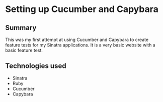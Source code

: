 # Setting up Cucumber and Capybara

## Summary

This was my first attempt at using Cucumber and Capybara to create feature tests for my Sinatra applications. It is a very basic website with a basic feature test.

## Technologies used

- Sinatra
- Ruby
- Cucumber
- Capybara
